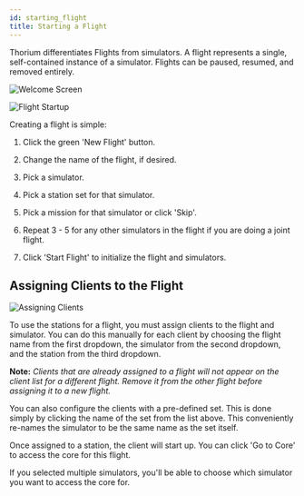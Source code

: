 ```yaml
---
id: starting_flight
title: Starting a Flight
---
```

Thorium differentiates Flights from simulators. A flight represents a single, self-contained instance of a simulator. Flights can be paused, resumed, and removed entirely.

![Welcome Screen](/docs/starting_flight_1.jpg)

![Flight Startup](/docs/starting_flight_2.jpg)

Creating a flight is simple:

1. Click the green 'New Flight' button.

2. Change the name of the flight, if desired.

3. Pick a simulator.

4. Pick a station set for that simulator.

5. Pick a mission for that simulator or click 'Skip'.

6. Repeat 3 - 5 for any other simulators in the flight if you are doing a joint flight.

7. Click 'Start Flight' to initialize the flight and simulators.

## Assigning Clients to the Flight

![Assigning Clients](/docs/starting_flight_3.jpg)

To use the stations for a flight, you must assign clients to the flight and simulator. You can do this manually for each client by choosing the flight name from the first dropdown, the simulator from the second dropdown, and the station from the third dropdown.

**Note:** *Clients that are already assigned to a flight will not appear on the client list for a different flight. Remove it from the other flight before assigning it to a new flight.*

You can also configure the clients with a pre-defined set. This is done simply by clicking the name of the set from the list above. This conveniently re-names the simulator to be the same name as the set itself. 

Once assigned to a station, the client will start up. You can click 'Go to Core' to access the core for this flight.

If you selected multiple simulators, you'll be able to choose which simulator you want to access the core for.